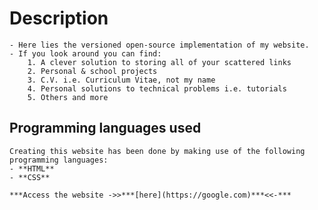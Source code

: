 # Description

	- Here lies the versioned open-source implementation of my website.
	- If you look around you can find:
		1. A clever solution to storing all of your scattered links
		2. Personal & school projects
		3. C.V. i.e. Curriculum Vitae, not my name
		4. Personal solutions to technical problems i.e. tutorials
		5. Others and more

## Programming languages used

	Creating this website has been done by making use of the following programming languages:
	- **HTML**
	- **CSS**

	***Access the website ->>***[here](https://google.com)***<<-***
